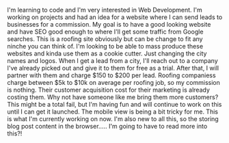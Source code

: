 I'm learning to code and I'm very interested in Web Development. I'm working on projects and had an idea for a website where I can send leads to businesses for a commission. My goal is to have a good looking website and have SEO good enough to where I'll get some traffic from Google searches. This is a roofing site obviously but can be change to fit any ninche you can think of.
I'm looking to be able to mass produce these websites and kinda use them as a cookie cutter. Just changing the city names and logos. When I get a lead from a city, I'll reach out to a company I've already picked out and give it to them for free as a trial. After that, I will partner with them and charge $150 to $200 per lead.
Roofing companiess charge between $5k to $10k on average per roofing job, so my commission is nothing. Their customer acquisition cost for their marketing is already costing them. Why not have someone like me bring them more customers?
This might be a total fail, but I'm having fun and will continue to work on this until I can get it launched. 
The mobile view is being a bit tricky for me. This is what I'm currently working on now. 
I'm also new to all this, so the storing blog post content in the browser..... I'm going to have to read more into this?!
